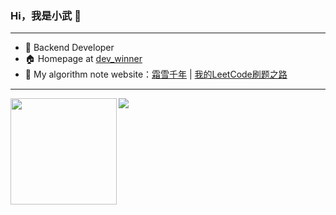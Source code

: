### Hi，我是小武 👋

---

- 🔭 Backend Developer
- 🏠 Homepage at [dev_winner](https://www.jianshu.com/u/89c061b853ad)
- 📒 My algorithm note website：[霜雪千年](https://www.cnblogs.com/acgoto/) | [我的LeetCode刷题之路](https://wzomg.github.io/LeetcodeRecord/#/)

---

<div>
  <img height="170" align="left" src="https://github-readme-stats.vercel.app/api?username=wzomg&count_private=true&include_all_commits=true" />
  <img src="https://github-readme-stats.vercel.app/api/top-langs/?username=wzomg&layout=compact" />
</div>
